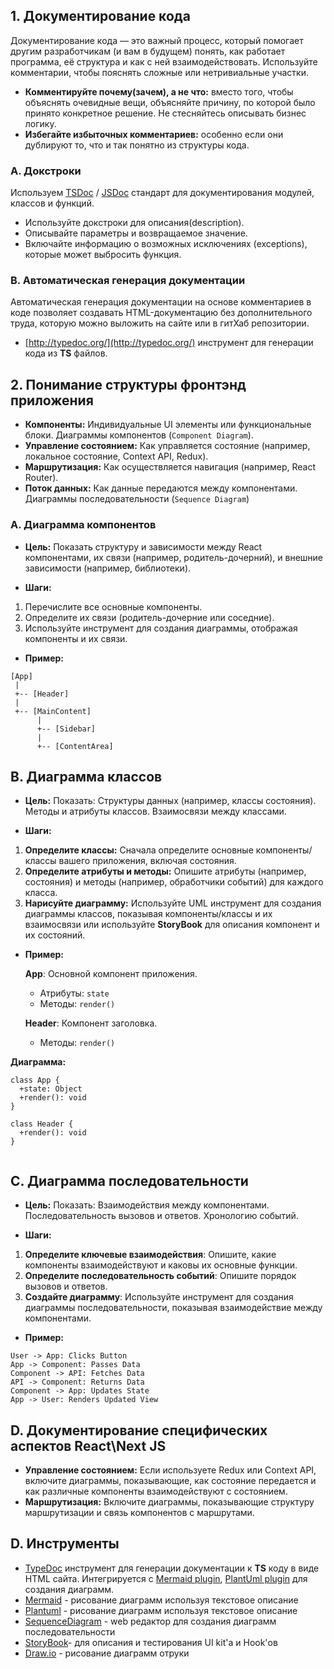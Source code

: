 ## 1. Документирование кода
Документирование кода — это важный процесс, который помогает другим разработчикам (и вам в будущем) понять, как работает программа, её структура и как с ней взаимодействовать.
Используйте комментарии, чтобы пояснять сложные или нетривиальные участки.
- **Комментируйте почему(зачем), а не что:** вместо того, чтобы объяснять очевидные вещи, объясняйте причину, по которой было принято конкретное решение. Не стесняйтесь описывать бизнес логику.
- **Избегайте избыточных комментариев:** особенно если они дублируют то, что и так понятно из структуры кода.

### A. Докстроки
Используем [TSDoc](https://github.com/microsoft/tsdoc) / [JSDoc](https://github.com/jsdoc/jsdoc) стандарт для документирования модулей, классов и функций.
- Используйте докстроки для описания(description).
- Описывайте параметры и возвращаемое значение.
- Включайте информацию о возможных исключениях (exceptions), которые может выбросить функция.
  
### B. Автоматическая генерация документации
Автоматическая генерация документации на основе комментариев в коде позволяет создавать HTML-документацию без дополнительного труда, которую можно выложить на сайте или в гитХаб репозитории. 
- [http://typedoc.org/](http://typedoc.org/) инструмент для генерации кода из **TS** файлов.

## 2. Понимание структуры фронтэнд приложения

- **Компоненты:** Индивидуальные UI элементы или функциональные блоки. Диаграммы компонентов (`Component Diagram`).
- **Управление состоянием:** Как управляется состояние (например, локальное состояние, Context API, Redux).
- **Маршрутизация:** Как осуществляется навигация (например, React Router).
- **Поток данных:** Как данные передаются между компонентами. Диаграммы последовательности (`Sequence Diagram`) 

### A. Диаграмма компонентов

- **Цель:** Показать структуру и зависимости между React компонентами, их связи (например, родитель-дочерний), и внешние зависимости (например, библиотеки).

- **Шаги:**
1. Перечислите все основные компоненты.
2. Определите их связи (родитель-дочерние или соседние).
3. Используйте инструмент для создания диаграммы, отображая компоненты и их связи.

- **Пример:**
```
[App]
 | 
 +-- [Header]
 |
 +-- [MainContent]
      |
      +-- [Sidebar]
      |
      +-- [ContentArea]
```

## B. Диаграмма классов

- **Цель:** Показать: Структуры данных (например, классы состояния). Методы и атрибуты классов. Взаимосвязи между классами.

- **Шаги:**

1. **Определите классы:** Сначала определите основные компоненты/классы вашего приложения, включая состояния.
2. **Определите атрибуты и методы:** Опишите атрибуты (например, состояния) и методы (например, обработчики событий) для каждого класса.
3. **Нарисуйте диаграмму:** Используйте UML инструмент для создания диаграммы классов, показывая компоненты/классы и их взаимосвязи или
   используйте **StoryBook** для описания компонент и их состояний.

- **Пример:**

  **App**: Основной компонент приложения.
  - Атрибуты: `state`
  - Методы: `render()`

  **Header**: Компонент заголовка.
  - Методы: `render()`

**Диаграмма:**

```
class App {
  +state: Object
  +render(): void
}

class Header {
  +render(): void
}


```

## C. Диаграмма последовательности

- **Цель:** Показать: Взаимодействия между компонентами. Последовательность вызовов и ответов. Хронологию событий.

- **Шаги:**

1. **Определите ключевые взаимодействия**: Опишите, какие компоненты взаимодействуют и каковы их основные функции.
2. **Определите последовательность событий**: Опишите порядок вызовов и ответов.
3. **Создайте диаграмму**: Используйте инструмент для создания диаграммы последовательности, показывая взаимодействие между компонентами.

- **Пример:**

```
User -> App: Clicks Button
App -> Component: Passes Data
Component -> API: Fetches Data
API -> Component: Returns Data
Component -> App: Updates State
App -> User: Renders Updated View
```

## D. Документирование специфических аспектов React\Next JS
- **Управление состоянием:** Если используете Redux или Context API, включите диаграммы, показывающие, как состояние передается и как различные компоненты взаимодействуют с состоянием.
- **Маршрутизация:** Включите диаграммы, показывающие структуру маршрутизации и связь компонентов с маршрутами.

## D. Инструменты
- [TypeDoc](https://typedoc.org/guides/overview/) инструмент для генерации документации к **TS** коду в виде HTML сайта. Интегрируется с [Mermaid plugin](https://www.npmjs.com/package/typedoc-plugin-mermaid), [PlantUml plugin](https://www.npmjs.com/package/typedoc-umlclass) для создания диаграмм.
- [Mermaid](https://github.com/mermaid-js/mermaid) - рисование диаграмм используя текстовое описание
- [Plantuml](https://plantuml.com/) - рисование диаграмм используя текстовое описание
- [SequenceDiagram](https://www.sequencediagram.org/) - web редактор для создания диаграмм последовательности
- [StoryBook](https://storybook.js.org/)- для описания и тестирования UI kit'а и Hook'ов
- [Draw.io](https://app.diagrams.net/) - рисование диаграмм отруки

 

